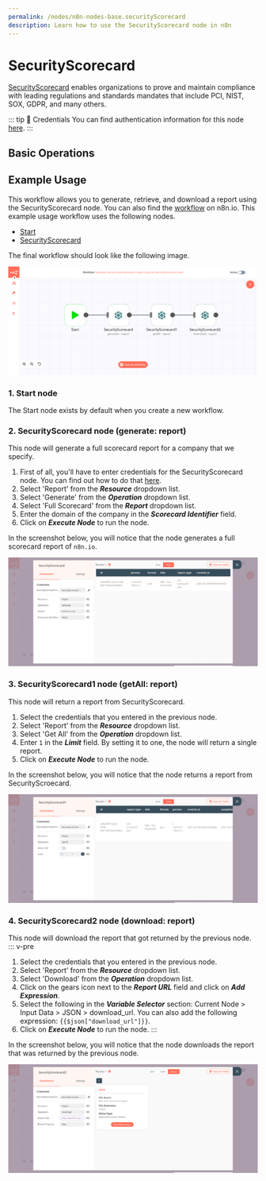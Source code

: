 ```yaml
---
permalink: /nodes/n8n-nodes-base.securityScorecard
description: Learn how to use the SecurityScorecard node in n8n
---
```


# SecurityScorecard

[SecurityScorecard](https://securityscorecard.com) enables organizations to prove and maintain compliance with leading regulations and standards mandates that include PCI, NIST, SOX, GDPR, and many others.

::: tip 🔑 Credentials
You can find authentication information for this node [here](../../../credentials/SecurityScorecard/README.md).
:::

## Basic Operations

<Resource node="n8n-nodes-base.securityScorecard" />

## Example Usage

This workflow allows you to generate, retrieve, and download a report using the SecurityScorecard node. You can also find the [workflow](https://n8n.io/workflows/920) on n8n.io. This example usage workflow uses the following nodes.
- [Start](../../core-nodes/Start/README.md)
- [SecurityScorecard]()

The final workflow should look like the following image.

![A workflow with the SecurityScorecard node](./workflow.png)

### 1. Start node

The Start node exists by default when you create a new workflow.

### 2. SecurityScorecard node (generate: report)

This node will generate a full scorecard report for a company that we specify.

1. First of all, you'll have to enter credentials for the SecurityScorecard node. You can find out how to do that [here](../../../credentials/SecurityScorecard/README.md).
2. Select 'Report' from the ***Resource*** dropdown list.
3. Select 'Generate' from the ***Operation*** dropdown list.
4. Select 'Full Scorecard' from the ***Report*** dropdown list.
5. Enter the domain of the company in the ***Scorecard Identifier*** field.
6. Click on ***Execute Node*** to run the node.

In the screenshot below, you will notice that the node generates a full scorecard report of `n8n.io`.

![Using the SecurityScorecard node to create full scorecard report](./SecurityScorecard_node.png)

### 3. SecurityScorecard1 node (getAll: report)

This node will return a report from SecurityScorecard.

1. Select the credentials that you entered in the previous node.
2. Select 'Report' from the ***Resource*** dropdown list.
3. Select 'Get All' from the ***Operation*** dropdown list.
4. Enter `1` in the ***Limit*** field. By setting it to one, the node will return a single report.
5. Click on ***Execute Node*** to run the node.

In the screenshot below, you will notice that the node returns a report from SecurityScroecard.

![Using the SecurityScorecard node to get a report](./SecurityScorecard1_node.png)

### 4. SecurityScorecard2 node (download: report)

This node will download the report that got returned by the previous node.
::: v-pre
1. Select the credentials that you entered in the previous node.
2. Select 'Report' from the ***Resource*** dropdown list.
3. Select 'Download' from the ***Operation*** dropdown list.
4. Click on the gears icon next to the ***Report URL*** field and click on ***Add Expression***.
5. Select the following in the ***Variable Selector*** section: Current Node > Input Data > JSON > download_url. You can also add the following expression: `{{$json["download_url"]}}`.
6. Click on ***Execute Node*** to run the node.
:::

In the screenshot below, you will notice that the node downloads the report that was returned by the previous node.

![Using the SecurityScorecard node to download a report](./SecurityScorecard2_node.png)
